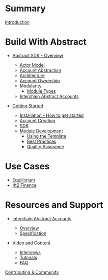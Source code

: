 # Summary

[Introduction](intro.md)

# Build With Abstract

- [Abstract SDK - Overview](./sdk/abstract_sdk.md)
  - [Actor Model](./sdk/actor_model.md)
  - [Account Abstraction](./sdk/account_abstraction.md)
  - [Architecture](./sdk/architecture.md)
  - [Account Ownership](./sdk/ownership.md)
  - [Modularity](./sdk/modularity.md)
	  - [Module Types](module_types.md)
  - [Interchain Abstract Accounts]()

- [Getting Started](./get_started/index.md)
  - [Installation - How to get started](./get_started/installation.md)
  - [Account Creation](./get_started/account_creation.md)
  - [SDK](./get_started/sdk.md)
  - [Module Development](./get_started/module_development.md)
    - [Using the Template]()
    - [Best Practices]()
    - [Quality Assurance]()

# Use Cases

  - [Equilibrium]()
  - [4t2 Finance]()

# Resources and Support

- [Interchain Abstract Accounts](./ibc/index.md)
  - [Overview](./ibc/overview.md)
  - [Specification](./ibc/spec.md)

- [Video and Content](./video_and_content/index.md)
  - [Interviews](./video_and_content/interviews.md)
  - [Tutorials](./video_and_content/tutorials.md)
  - [FAQ](./video_and_content/faq.md)

[Contributing & Community](./contributing.md)


<!-- -Introduction
   -Brief overview of Abstract and its core principles.
   -Account Abstraction
   -Architecture
   -Modules - overview of modular architecture
   -Governance
   -Value Proposition - Overview of benefits for developers

-Getting Started
   -Installation - guide to get started with Abstraction
   -Account Creation
   -SDK
   -Module Development
       -Create, deploy, and integrate
       -Best practices

-Use Cases
   -Equilibrium/4t2 example
   -Inspiration and guidance for developers to explore new possibilities with Abstract.

-Resources and Support
   -Additional documentation, tutorials, guides
   -Contributing/Community
   -FAQ
   -Discord/Abstract links -->
